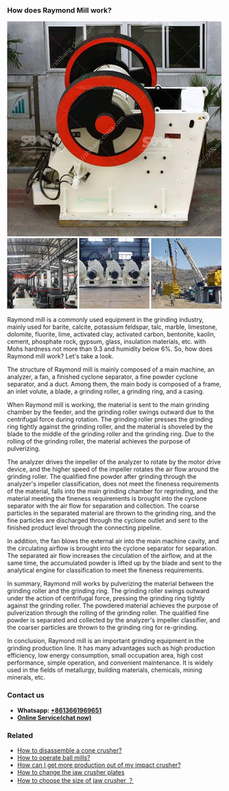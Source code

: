 <h3>How does Raymond Mill work?</h3><img src='1701744961.jpg' alt=''><p>Raymond mill is a commonly used equipment in the grinding industry, mainly used for barite, calcite, potassium feldspar, talc, marble, limestone, dolomite, fluorite, lime, activated clay, activated carbon, bentonite, kaolin, cement, phosphate rock, gypsum, glass, insulation materials, etc. with Mohs hardness not more than 9.3 and humidity below 6%. So, how does Raymond mill work? Let's take a look.</p><p>The structure of Raymond mill is mainly composed of a main machine, an analyzer, a fan, a finished cyclone separator, a fine powder cyclone separator, and a duct. Among them, the main body is composed of a frame, an inlet volute, a blade, a grinding roller, a grinding ring, and a casing.</p><p>When Raymond mill is working, the material is sent to the main grinding chamber by the feeder, and the grinding roller swings outward due to the centrifugal force during rotation. The grinding roller presses the grinding ring tightly against the grinding roller, and the material is shoveled by the blade to the middle of the grinding roller and the grinding ring. Due to the rolling of the grinding roller, the material achieves the purpose of pulverizing.</p><p>The analyzer drives the impeller of the analyzer to rotate by the motor drive device, and the higher speed of the impeller rotates the air flow around the grinding roller. The qualified fine powder after grinding through the analyzer's impeller classification, does not meet the fineness requirements of the material, falls into the main grinding chamber for regrinding, and the material meeting the fineness requirements is brought into the cyclone separator with the air flow for separation and collection. The coarse particles in the separated material are thrown to the grinding ring, and the fine particles are discharged through the cyclone outlet and sent to the finished product level through the connecting pipeline.</p><p>In addition, the fan blows the external air into the main machine cavity, and the circulating airflow is brought into the cyclone separator for separation. The separated air flow increases the circulation of the airflow, and at the same time, the accumulated powder is lifted up by the blade and sent to the analytical engine for classification to meet the fineness requirements.</p><p>In summary, Raymond mill works by pulverizing the material between the grinding roller and the grinding ring. The grinding roller swings outward under the action of centrifugal force, pressing the grinding ring tightly against the grinding roller. The powdered material achieves the purpose of pulverization through the rolling of the grinding roller. The qualified fine powder is separated and collected by the analyzer's impeller classifier, and the coarser particles are thrown to the grinding ring for re-grinding.</p><p>In conclusion, Raymond mill is an important grinding equipment in the grinding production line. It has many advantages such as high production efficiency, low energy consumption, small occupation area, high cost performance, simple operation, and convenient maintenance. It is widely used in the fields of metallurgy, building materials, chemicals, mining minerals, etc.</p><h3>Contact us</h3><ul><li><strong>Whatsapp:&nbsp;<a href="https://wa.me/8613661969651">+8613661969651</a></strong></li><li><a href="https://swt.shibang-china.com/?git&amp;zhl&amp;How does Raymond Mill work"><strong>Online Service(chat now)</strong></a></li></ul><h3>Related</h3><ul><li><a href='How to disassemble a cone crusher.md'>How to disassemble a cone crusher?</a></li><li><a href='How to operate ball mills.md'>How to operate ball mills?</a></li><li><a href='How can I get more production out of my impact crusher.md'>How can I get more production out of my impact crusher?</a></li><li><a href='How to change the jaw crusher plates.md'>How to change the jaw crusher plates</a></li><li><a href='How to choose the size of jaw crusher ？.md'>How to choose the size of jaw crusher ？</a></li></ul>